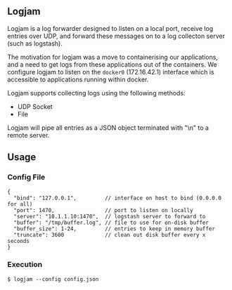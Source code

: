 Logjam
------

Logjam is a log forwarder designed to listen on a local port, receive log entries over UDP, and forward
these messages on to a log collecton server (such as logstash).

The motivation for logjam was a move to containerising our applications, and a need to get logs from these
applications out of the containers. We configure logjam to listen on the `docker0` (172.16.42.1) interface which is
accessible to applications running within docker.

Logjam supports collecting logs using the following methods:

 - UDP Socket
 - File

Logjam will pipe all entries as a JSON object terminated with "\n" to a remote server.

Usage
-----

### Config File

    {
      "bind": "127.0.0.1",         // interface on host to bind (0.0.0.0 for all)
      "port": 1470,                // port to listen on locally
      "server": "10.1.1.10:1470",  // logstash server to forward to
      "buffer": "/tmp/buffer.log", // file to use for on-disk buffer
      "buffer_size": 1-24,         // entries to keep in memory buffer
      "truncate": 3600             // clean out disk buffer every x seconds
    }

### Execution

    $ logjam --config config.json

